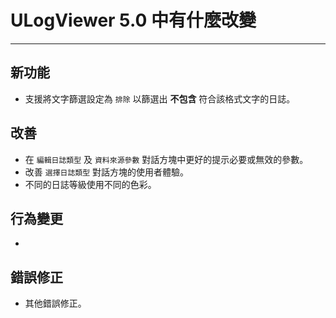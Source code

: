 ﻿# ULogViewer 5.0 中有什麼改變
 ---

## 新功能
+ 支援將文字篩選設定為 ```排除``` 以篩選出 **不包含** 符合該格式文字的日誌。

## 改善
+ 在 ```編輯日誌類型``` 及 ```資料來源參數``` 對話方塊中更好的提示必要或無效的參數。
+ 改善 ```選擇日誌類型``` 對話方塊的使用者體驗。
+ 不同的日誌等級使用不同的色彩。

## 行為變更
+ 

## 錯誤修正
+ 其他錯誤修正。